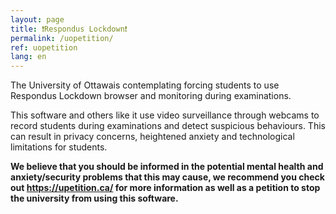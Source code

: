 ```yaml
---
layout: page
title: ❗Respondus Lockdown❗
permalink: /uopetition/
ref: uopetition 
lang: en
---
```


The University of Ottawais contemplating forcing students to use Respondus Lockdown browser and monitoring during examinations.

This software and others like it use video surveillance through webcams to record students during examinations and detect suspicious behaviours. This can result in privacy concerns, heightened anxiety and technological limitations for students.

<b> We believe that you should be informed in the potential mental health and anxiety/security problems that this may cause, we recommend you check out <a href="https://upetition.ca/" target="_blank" class="">https://upetition.ca/</a> for more information as well as a petition to stop the university from using this software. </b>

